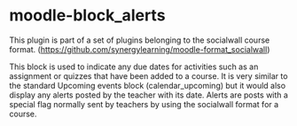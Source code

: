 # moodle-block_alerts

This plugin is part of a set of plugins belonging to the socialwall course format. (https://github.com/synergylearning/moodle-format_socialwall)

This block is used to indicate any due dates for activities such as an assignment or quizzes that have been added to a course. It is very similar to the standard Upcoming events block (calendar_upcoming) but it would also display any alerts posted by the teacher with its date. Alerts are posts with a special flag normally sent by teachers by using the socialwall format for a course.
